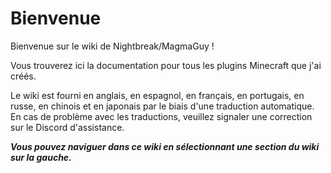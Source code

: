 # Bienvenue

Bienvenue sur le wiki de Nightbreak/MagmaGuy !

Vous trouverez ici la documentation pour tous les plugins Minecraft que j'ai créés.

Le wiki est fourni en anglais, en espagnol, en français, en portugais, en russe, en chinois et en japonais par le biais d'une traduction automatique. En cas de problème avec les traductions, veuillez signaler une correction sur le Discord d'assistance.

***Vous pouvez naviguer dans ce wiki en sélectionnant une section du wiki sur la gauche.***
